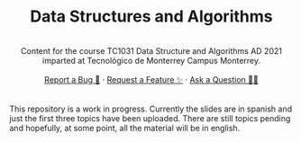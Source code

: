 <h1 align="center"> 
Data Structures and Algorithms
</h1>

</br>

<div align="center">
Content for the course TC1031 Data Structure and Algorithms AD 2021 </br>
imparted at Tecnológico de Monterrey Campus Monterrey.
</br>
</br>
<a href="https://github.com/aledelunap/data-structures-and-algorithms/issues/new?labels=bug&title=New+bug+report">Report a Bug 🐛</a>
·
<a href="https://github.com/aledelunap/data-structures-and-algorithms/issues/new?labels=enhancement&title=New+feature+request">Request a Feature ✨</a>
·
<a href="https://github.com/aledelunap/data-structures-and-algorithms/issues/new?labels=question&title=New+question">Ask a Question 🙋🏽</a>
</div>

</br>
</br>
This repository is a work in progress. Currently the slides are in spanish and just the first three topics have been uploaded. There are still topics pending and hopefully, at some point, all the material will be in english.
